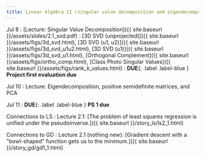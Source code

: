 ```yaml
---
title: Linear Algebra II (singular value decomposition and eigendecomposition)
---
```

Jul 8
: [Lecture: Singular Value Decomposition]({{ site.baseurl }}/assets/slides/2.1_svd.pdf)
    : [3D SVD (unprojected)]({{ site.baseurl }}/assets/figs/3d_svd.html), [3D SVD (u1, u2)]({{ site.baseurl }}/assets/figs/3d_svd_u1u2.html), [3D SVD (u1)]({{ site.baseurl }}/assets/figs/3d_svd_u1.html), [Orthogonal Complement]({{ site.baseurl }}/assets/figs/ortho_comp.html), [Class Photo Singular Values]({{ site.baseurl }}/assets/figs/rank_k_values.html)
: **DUE**{: .label .label-blue } **Project first evaluation due**

Jul 10
: Lecture: Eigendecomposition, positive semidefinite matrices, and PCA

Jul 11
: **DUE**{: .label .label-blue } **PS 1 due**

Connections to LS
: Lecture 2.1: [The problem of least squares regression is unified under the pseudoinverse.]({{ site.baseurl }}/story_ls/ls2_1.html)

Connections to GD
: Lecture 2.1 (nothing new): [Gradient descent with a "bowl-shaped" function gets us to the minimum.]({{ site.baseurl }}/story_gd/gd1_1.html)
